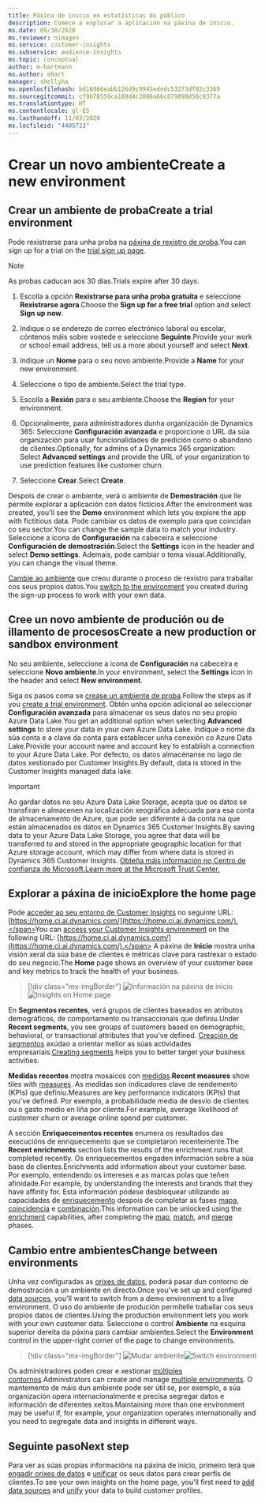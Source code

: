 ```yaml
---
title: Páxina de inicio en estatísticas do público
description: Comece a explorar a aplicación na páxina de inicio.
ms.date: 09/30/2020
ms.reviewer: nimagen
ms.service: customer-insights
ms.subservice: audience-insights
ms.topic: conceptual
author: m-hartmann
ms.author: mhart
manager: shellyha
ms.openlocfilehash: bd16966eabb126d9c9945ededc53273df02c3369
ms.sourcegitcommit: cf9b78559ca189d4c2086a66c879098d56c0377a
ms.translationtype: HT
ms.contentlocale: gl-ES
ms.lasthandoff: 11/03/2020
ms.locfileid: "4405723"
---
```

# <a name="create-a-new-environment"></a><span data-ttu-id="fbb43-103">Crear un novo ambiente</span><span class="sxs-lookup"><span data-stu-id="fbb43-103">Create a new environment</span></span>

## <a name="create-a-trial-environment"></a><span data-ttu-id="fbb43-104">Crear un ambiente de proba</span><span class="sxs-lookup"><span data-stu-id="fbb43-104">Create a trial environment</span></span>

<span data-ttu-id="fbb43-105">Pode rexistrarse para unha proba na [páxina de rexistro de proba](https://dynamics.microsoft.com/get-started/free-trial/?appname=customerinsights).</span><span class="sxs-lookup"><span data-stu-id="fbb43-105">You can sign up for a trial on the [trial sign up page](https://dynamics.microsoft.com/get-started/free-trial/?appname=customerinsights).</span></span> 

> [!NOTE]
> <span data-ttu-id="fbb43-106">As probas caducan aos 30 días.</span><span class="sxs-lookup"><span data-stu-id="fbb43-106">Trials expire after 30 days.</span></span>

1. <span data-ttu-id="fbb43-107">Escolla a opción **Rexistrarse para unha proba gratuíta** e seleccione **Rexistrarse agora**.</span><span class="sxs-lookup"><span data-stu-id="fbb43-107">Choose the **Sign up for a free trial** option and select **Sign up now**.</span></span>

1. <span data-ttu-id="fbb43-108">Indique o se enderezo de correo electrónico laboral ou escolar, cóntenos máis sobre vostede e seleccione **Seguinte**.</span><span class="sxs-lookup"><span data-stu-id="fbb43-108">Provide your work or school email address, tell us a more about yourself and select **Next**.</span></span>

1. <span data-ttu-id="fbb43-109">Indique un **Nome** para o seu novo ambiente.</span><span class="sxs-lookup"><span data-stu-id="fbb43-109">Provide a **Name** for your new environment.</span></span> 

1. <span data-ttu-id="fbb43-110">Seleccione o tipo de ambiente.</span><span class="sxs-lookup"><span data-stu-id="fbb43-110">Select the trial type.</span></span>

1. <span data-ttu-id="fbb43-111">Escolla a **Rexión** para o seu ambiente.</span><span class="sxs-lookup"><span data-stu-id="fbb43-111">Choose the **Region** for your environment.</span></span>

1. <span data-ttu-id="fbb43-112">Opcionalmente, para administradores dunha organización de Dynamics 365: Seleccione **Configuración avanzada** e proporcione o URL da súa organización para usar funcionalidades de predición como o abandono de clientes.</span><span class="sxs-lookup"><span data-stu-id="fbb43-112">Optionally, for admins of a Dynamics 365 organization: Select **Advanced settings** and provide the URL of your organization to use prediction features like customer churn.</span></span>

1. <span data-ttu-id="fbb43-113">Seleccione **Crear**.</span><span class="sxs-lookup"><span data-stu-id="fbb43-113">Select **Create**.</span></span> 

<span data-ttu-id="fbb43-114">Despois de crear o ambiente, verá o ambiente de **Demostración** que lle permite explorar a aplicación con datos ficticios.</span><span class="sxs-lookup"><span data-stu-id="fbb43-114">After the environment was created, you'll see the **Demo** environment which lets you explore the app with fictitious data.</span></span> <span data-ttu-id="fbb43-115">Pode cambiar os datos de exemplo para que coincidan co seu sector.</span><span class="sxs-lookup"><span data-stu-id="fbb43-115">You can change the sample data to match your industry.</span></span> <span data-ttu-id="fbb43-116">Seleccione a icona de **Configuración** na cabeceira e seleccione **Configuración de demostración**.</span><span class="sxs-lookup"><span data-stu-id="fbb43-116">Select the **Settings** icon in the header and select **Demo settings**.</span></span> <span data-ttu-id="fbb43-117">Ademais, pode cambiar o tema visual.</span><span class="sxs-lookup"><span data-stu-id="fbb43-117">Additionally, you can change the visual theme.</span></span> 

<span data-ttu-id="fbb43-118">[Cambie ao ambiente](#change-between-environments) que creou durante o proceso de rexistro para traballar cos seus propios datos.</span><span class="sxs-lookup"><span data-stu-id="fbb43-118">You [switch to the environment](#change-between-environments) you created during the sign-up process to work with your own data.</span></span>

## <a name="create-a-new-production-or-sandbox-environment"></a><span data-ttu-id="fbb43-119">Cree un novo ambiente de produción ou de illamento de procesos</span><span class="sxs-lookup"><span data-stu-id="fbb43-119">Create a new production or sandbox environment</span></span>

<span data-ttu-id="fbb43-120">No seu ambiente, seleccione a icona de **Configuración** na cabeceira e seleccione **Novo ambiente**.</span><span class="sxs-lookup"><span data-stu-id="fbb43-120">In your environment, select the **Settings** icon in the header and select **New environment**.</span></span>

<span data-ttu-id="fbb43-121">Siga os pasos coma se [crease un ambiente de proba](#create-a-trial-environment).</span><span class="sxs-lookup"><span data-stu-id="fbb43-121">Follow the steps as if you [create a trial environment](#create-a-trial-environment).</span></span> <span data-ttu-id="fbb43-122">Obtén unha opción adicional ao seleccionar **Configuración avanzada** para almacenar os seus datos no seu propio Azure Data Lake.</span><span class="sxs-lookup"><span data-stu-id="fbb43-122">You get an additional option when selecting **Advanced settings** to store your data in your own Azure Data Lake.</span></span> <span data-ttu-id="fbb43-123">Indique o nome da súa conta e a clave da conta para establecer unha conexión co Azure Data Lake.</span><span class="sxs-lookup"><span data-stu-id="fbb43-123">Provide your account name and account key to establish a connection to your Azure Data Lake.</span></span> <span data-ttu-id="fbb43-124">Por defecto, os datos almacénanse no lago de datos xestionado por Customer Insights.</span><span class="sxs-lookup"><span data-stu-id="fbb43-124">By default, data is stored in the Customer Insights managed data lake.</span></span>

> [!IMPORTANT]
> <span data-ttu-id="fbb43-125">Ao gardar datos no seu Azure Data Lake Storage, acepta que os datos se transfiran e almacenen na localización xeográfica adecuada para esa conta de almacenamento de Azure, que pode ser diferente á da conta na que están almacenados os datos en Dynamics 365 Customer Insights.</span><span class="sxs-lookup"><span data-stu-id="fbb43-125">By saving data to your Azure Data Lake Storage, you agree that data will be transferred to and stored in the appropriate geographic location for that Azure storage account, which may differ from where data is stored in Dynamics 365 Customer Insights.</span></span> [<span data-ttu-id="fbb43-126">Obteña máis información no Centro de confianza de Microsoft.</span><span class="sxs-lookup"><span data-stu-id="fbb43-126">Learn more at the Microsoft Trust Center.</span></span>](https://www.microsoft.com/trust-center)

## <a name="explore-the-home-page"></a><span data-ttu-id="fbb43-127">Explorar a páxina de inicio</span><span class="sxs-lookup"><span data-stu-id="fbb43-127">Explore the home page</span></span>

<span data-ttu-id="fbb43-128">Pode [acceder ao seu entorno de Customer Insights](https://home.ci.ai.dynamics.com/) no seguinte URL: [https://home.ci.ai.dynamics.com/](https://home.ci.ai.dynamics.com/).</span><span class="sxs-lookup"><span data-stu-id="fbb43-128">You can [access your Customer Insights environment](https://home.ci.ai.dynamics.com/) on the following URL: [https://home.ci.ai.dynamics.com/](https://home.ci.ai.dynamics.com/).</span></span>
<span data-ttu-id="fbb43-129">A páxina de **Inicio** mostra unha visión xeral da súa base de clientes e métricas clave para rastrexar o estado do seu negocio.</span><span class="sxs-lookup"><span data-stu-id="fbb43-129">The **Home** page shows an overview of your customer base and key metrics to track the health of your business.</span></span>

> [!div class="mx-imgBorder"] 
> <span data-ttu-id="fbb43-130">![Información na páxina de inicio](media/home-page-insights.png "Información na páxina de inicio")</span><span class="sxs-lookup"><span data-stu-id="fbb43-130">![Insights on Home page](media/home-page-insights.png "Insights on Home page")</span></span>

<span data-ttu-id="fbb43-131">En **Segmentos recentes**, verá grupos de clientes baseados en atributos demográficos, de comportamento ou transaccionais que definiu.</span><span class="sxs-lookup"><span data-stu-id="fbb43-131">Under **Recent segments**, you see groups of customers based on demographic, behavioral, or transactional attributes that you've defined.</span></span> <span data-ttu-id="fbb43-132">[Creación de segmentos](segments.md) axúdao a orientar mellor as súas actividades empresariais.</span><span class="sxs-lookup"><span data-stu-id="fbb43-132">[Creating segments](segments.md) helps you to better target your business activities.</span></span>

<span data-ttu-id="fbb43-133">**Medidas recentes** mostra mosaicos con [medidas](measures.md).</span><span class="sxs-lookup"><span data-stu-id="fbb43-133">**Recent measures** show tiles with [measures](measures.md).</span></span> <span data-ttu-id="fbb43-134">As medidas son indicadores clave de rendemento (KPIs) que definiu.</span><span class="sxs-lookup"><span data-stu-id="fbb43-134">Measures are key performance indicators (KPIs) that you've defined.</span></span> <span data-ttu-id="fbb43-135">Por exemplo, a probabilidade media de desvío de clientes ou o gasto medio en liña por cliente.</span><span class="sxs-lookup"><span data-stu-id="fbb43-135">For example, average likelihood of customer churn or average online spend per customer.</span></span>

<span data-ttu-id="fbb43-136">A sección **Enriquecementos recentes** enumera os resultados das execucións de enriquecemento que se completaron recentemente.</span><span class="sxs-lookup"><span data-stu-id="fbb43-136">The **Recent enrichments** section lists the results of the enrichment runs that completed recently.</span></span> <span data-ttu-id="fbb43-137">Os enriquecementos engaden información sobre a súa base de clientes.</span><span class="sxs-lookup"><span data-stu-id="fbb43-137">Enrichments add information about your customer base.</span></span> <span data-ttu-id="fbb43-138">Por exemplo, entendendo os intereses e as marcas polas que teñen afinidade.</span><span class="sxs-lookup"><span data-stu-id="fbb43-138">For example, by understanding the interests and brands that they have affinity for.</span></span> <span data-ttu-id="fbb43-139">Esta información pódese desbloquear utilizando as capacidades de [enriquecemento](enrichment-microsoft-graph.md) despois de completar as fases [mapa](map-entities.md), [coincidencia](match-entities.md) e [combinación](merge-entities.md).</span><span class="sxs-lookup"><span data-stu-id="fbb43-139">This information can be unlocked using the [enrichment](enrichment-microsoft-graph.md) capabilities, after completing the [map](map-entities.md), [match](match-entities.md), and [merge](merge-entities.md) phases.</span></span>

## <a name="change-between-environments"></a><span data-ttu-id="fbb43-140">Cambio entre ambientes</span><span class="sxs-lookup"><span data-stu-id="fbb43-140">Change between environments</span></span>

<span data-ttu-id="fbb43-141">Unha vez configuradas as [orixes de datos](data-sources.md), poderá pasar dun contorno de demostración a un ambiente en directo.</span><span class="sxs-lookup"><span data-stu-id="fbb43-141">Once you've set up and configured [data sources](data-sources.md), you'll want to switch from a demo environment to a live environment.</span></span> <span data-ttu-id="fbb43-142">O uso do ambiente de produción permítelle traballar cos seus propios datos de clientes.</span><span class="sxs-lookup"><span data-stu-id="fbb43-142">Using the production environment lets you work with your own customer data.</span></span> <span data-ttu-id="fbb43-143">Seleccione o control **Ambiente** na esquina superior dereita da páxina para cambiar ambientes.</span><span class="sxs-lookup"><span data-stu-id="fbb43-143">Select the **Environment** control in the upper-right corner of the page to change environments.</span></span>

> [!div class="mx-imgBorder"] 
> <span data-ttu-id="fbb43-144">![Mudar ambiente](media/home-page-environment-switcher.png "Mudar ambiente")</span><span class="sxs-lookup"><span data-stu-id="fbb43-144">![Switch environment](media/home-page-environment-switcher.png "Switch environment")</span></span>

<span data-ttu-id="fbb43-145">Os administradores poden crear e xestionar [múltiples contornos](manage-environments.md).</span><span class="sxs-lookup"><span data-stu-id="fbb43-145">Administrators can create and manage [multiple environments](manage-environments.md).</span></span> <span data-ttu-id="fbb43-146">O mantemento de máis dun ambiente pode ser útil se, por exemplo, a súa organización opera internacionalmente e precisa segregar datos e información de diferentes xeitos.</span><span class="sxs-lookup"><span data-stu-id="fbb43-146">Maintaining more than one environment may be useful if, for example, your organization operates internationally and you need to segregate data and insights in different ways.</span></span>

## <a name="next-step"></a><span data-ttu-id="fbb43-147">Seguinte paso</span><span class="sxs-lookup"><span data-stu-id="fbb43-147">Next step</span></span>

<span data-ttu-id="fbb43-148">Para ver as súas propias informacións na páxina de inicio, primeiro terá que [engadir orixes de datos](data-sources.md) e [unificar](data-unification.md) os seus datos para crear perfís de clientes.</span><span class="sxs-lookup"><span data-stu-id="fbb43-148">To see your own insights on the home page, you'll first need to [add data sources](data-sources.md) and [unify](data-unification.md) your data to build customer profiles.</span></span>

